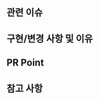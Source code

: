 ## 관련 이슈

<!-- 관련있는 이슈 번호(#000)을 적어주세요. -->

## 구현/변경 사항 및 이유

<!-- 구현/변경한 내용과 그 이유를 적어주세요. -->

## PR Point

<!-- 리뷰어 분들이 집중적으로 보셨으면 하는 내용을 적어주세요. -->

## 참고 사항

<!-- 참고할 사항(+스크린샷)이 있다면 적어주세요. -->		


